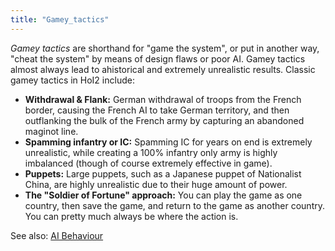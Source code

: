 ```yaml
---
title: "Gamey_tactics"
---
```


*Gamey tactics* are shorthand for "game the system", or put in another
way, "cheat the system" by means of design flaws or poor AI. Gamey
tactics almost always lead to ahistorical and extremely unrealistic
results. Classic gamey tactics in HoI2 include:

-   **Withdrawal & Flank:** German withdrawal of troops from the French
    border, causing the French AI to take German territory, and then
    outflanking the bulk of the French army by capturing an abandoned
    maginot line.
-   **Spamming infantry or IC:** Spamming IC for years on end is
    extremely unrealistic, while creating a 100% infantry only army is
    highly imbalanced (though of course extremely effective in game).
-   **Puppets:** Large puppets, such as a Japanese puppet of Nationalist
    China, are highly unrealistic due to their huge amount of power.
-   **The "Soldier of Fortune" approach:** You can play the game as one
    country, then save the game, and return to the game as another
    country. You can pretty much always be where the action is.

See also: [AI Behaviour‎](/AI_Behaviour "AI Behaviour")
